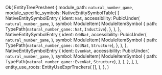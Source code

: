 Ok(
    EntityTreePresheet {
        module_path: `natural_number_game`,
        module_specific_symbols: NativeEntitySymbolTable(
            [
                NativeEntitySymbolEntry {
                    ident: `Nat`,
                    accessibility: PubicUnder(
                        `natural_number_game`,
                    ),
                    symbol: ModuleItem(
                        ModuleItemSymbol {
                            path: TypePath(`natural_number_game::Nat`, `Inductive`),
                        },
                    ),
                },
                NativeEntitySymbolEntry {
                    ident: `OddNat`,
                    accessibility: PubicUnder(
                        `natural_number_game`,
                    ),
                    symbol: ModuleItem(
                        ModuleItemSymbol {
                            path: TypePath(`natural_number_game::OddNat`, `Structure`),
                        },
                    ),
                },
                NativeEntitySymbolEntry {
                    ident: `EvenNat`,
                    accessibility: PubicUnder(
                        `natural_number_game`,
                    ),
                    symbol: ModuleItem(
                        ModuleItemSymbol {
                            path: TypePath(`natural_number_game::EvenNat`, `Structure`),
                        },
                    ),
                },
            ],
        ),
        entity_use_roots: EntityUseExprTrackers(
            [],
        ),
    },
)